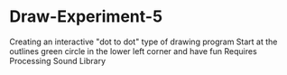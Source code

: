 # Draw-Experiment-5
Creating an interactive "dot to dot" type of drawing program
Start at the outlines green circle in the lower left corner and have fun
Requires Processing Sound Library
